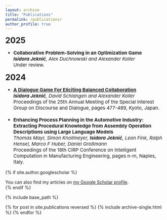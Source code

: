 ```yaml
---
layout: archive
title: "Publications"
permalink: /publications/
author_profile: true
---
```

<span style="font-size: 25px"> <strong> 2025 </strong></span>
<!-- ## 2025 -->

<ul  style="font-size: 15px">
    <li>
        <a><strong>Collaborative Problem-Solving in an Optimization Game</strong></a><br>
        <em><strong>Isidora Jeknić</strong>, Alex Duchnowski and Alexander Koller</em><br>
        Under review.
    </li>
</ul>

<span style="font-size: 25px"> <strong> 2024 </strong></span>
<!-- ## 2024 -->

<ul  style="font-size: 15px">
    <li>
        <a href="https://coli-saar.github.io/balancedcollab"><strong>A Dialogue Game For Eliciting Balanced Collaboration</strong></a><br>
        <em><strong>Isidora Jeknić</strong>, David Schlangen and Alexander Koller</em><br>
        Proceedings of the 25th Annual Meeting of the Special Interest Group on Discourse and Dialogue, pages 477-489, Kyoto, Japan.
    </li>
    <br>
    <li>
        <strong>Enhancing Process Planning in the Automotive Industry: Extracting Procedural Knowledge from Assembly Operation Descriptions using Large Language Models</strong><br>
        <em>Thomas Mayr, Simon Knollmeyer, <strong>Isidora Jeknić</strong>, Leon Fink, Ralph Hensel, Marco F Huber, Daniel Großmann</em><br>
        Proceedings of the 18th CIRP Conference on Intelligent Computation in Manufacturing Engineering, pages n-m, Naples, Italy.
    </li>
</ul>



<!-- - [**A Dialogue Game For Eliciting Balanced Collaboration**](https://coli-saar.github.io/balancedcollab)<br>
***Isidora Jeknić**, David Schlangen and Alexander Koller*<br>
Proceedings of the 25th Annual Meeting of the Special Interest Group on Discourse and Dialogue, pages 477-489, Kyoto, Japan.  <br>


- **Enhancing Process Planning in the Automotive Industry: Extracting Procedural Knowledge from Assembly Operation Descriptions using Large Language Models** <br>
*Thomas Mayr, Simon Knollmeyer, **Isidora Jeknić**, Leon Fink, Ralph Hensel, Marco F Huber, Daniel Großmann*<br>
Proceedings of the 18th CIRP Conference on Intelligent Computation in Manufacturing Engineering, pages n-m, Naples, Italy.  <br> -->


{% if site.author.googlescholar %}
  <div class="wordwrap">You can also find my articles on <a href="{{site.author.googlescholar}}">my Google Scholar profile</a>.</div>
{% endif %}

{% include base_path %}

{% for post in site.publications reversed %}
  {% include archive-single.html %}
{% endfor %}
